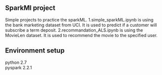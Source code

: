 ## SparkMl project
Simple projects to practice the sparkML. 
1.simple_sparkML.ipynb is using the bank marketing dataset from UCI. It is used to predict if a customer will subscribe a term deposit. 
2.recommandation_ALS.ipynb is using the MovieLen dataset. It is used to recommend the movie to the specified user. 
## Environment setup
python 2.7\
pyspark 2.2.1
